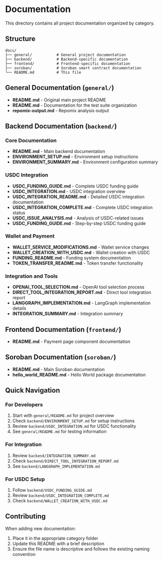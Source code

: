 # Documentation

This directory contains all project documentation organized by category.

## Structure

```
docs/
├── general/           # General project documentation
├── backend/           # Backend-specific documentation
├── frontend/          # Frontend-specific documentation
├── soroban/           # Soroban smart contract documentation
└── README.md          # This file
```

## General Documentation (`general/`)

- **README.md** - Original main project README
- **README.md** - Documentation for the test suite organization
- **repomix-output.md** - Repomix analysis output

## Backend Documentation (`backend/`)

### Core Documentation
- **README.md** - Main backend documentation
- **ENVIRONMENT_SETUP.md** - Environment setup instructions
- **ENVIRONMENT_SUMMARY.md** - Environment configuration summary

### USDC Integration
- **USDC_FUNDING_GUIDE.md** - Complete USDC funding guide
- **USDC_INTEGRATION.md** - USDC integration overview
- **USDC_INTEGRATION_README.md** - Detailed USDC integration documentation
- **USDC_INTEGRATION_COMPLETE.md** - Complete USDC integration status
- **USDC_ISSUE_ANALYSIS.md** - Analysis of USDC-related issues
- **USDC_FUNDING_GUIDE.md** - Step-by-step USDC funding guide

### Wallet and Payment
- **WALLET_SERVICE_MODIFICATIONS.md** - Wallet service changes
- **WALLET_CREATION_WITH_USDC.md** - Wallet creation with USDC
- **FUNDING_README.md** - Funding system documentation
- **TOKEN_TRANSFER_README.md** - Token transfer functionality

### Integration and Tools
- **OPENAI_TOOL_SELECTION.md** - OpenAI tool selection process
- **DIRECT_TOOL_INTEGRATION_REPORT.md** - Direct tool integration report
- **LANGGRAPH_IMPLEMENTATION.md** - LangGraph implementation details
- **INTEGRATION_SUMMARY.md** - Integration summary

## Frontend Documentation (`frontend/`)

- **README.md** - Payment page component documentation

## Soroban Documentation (`soroban/`)

- **README.md** - Main Soroban documentation
- **hello_world_README.md** - Hello World package documentation

## Quick Navigation

### For Developers
1. Start with `general/README.md` for project overview
2. Check `backend/ENVIRONMENT_SETUP.md` for setup instructions
3. Review `backend/USDC_INTEGRATION.md` for USDC functionality
4. See `general/README.md` for testing information

### For Integration
1. Review `backend/INTEGRATION_SUMMARY.md`
2. Check `backend/DIRECT_TOOL_INTEGRATION_REPORT.md`
3. See `backend/LANGGRAPH_IMPLEMENTATION.md`

### For USDC Setup
1. Follow `backend/USDC_FUNDING_GUIDE.md`
2. Review `backend/USDC_INTEGRATION_COMPLETE.md`
3. Check `backend/WALLET_CREATION_WITH_USDC.md`

## Contributing

When adding new documentation:
1. Place it in the appropriate category folder
2. Update this README with a brief description
3. Ensure the file name is descriptive and follows the existing naming convention 